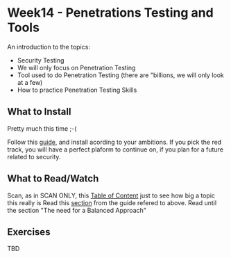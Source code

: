 # Week14 - Penetrations Testing and Tools
An introduction to the topics:
- Security Testing
- We will only focus on Penetration Testing
- Tool used to do Penetration Testing (there are "billions, we will only look at a few)
- How to practice Penetration Testing Skills

## What to Install
Pretty much this time ;-(

Follow this [guide](https://docs.google.com/document/d/1v7pbEsQ24a4B07UjtFP3_hywqMF7URCRSr9EgpD2bUE/edit?usp=sharing), and install acording to your ambitions. If you pick the red track, you will have a perfect plaform to continue on, if you plan for a future related to security.



## What to Read/Watch

Scan, as in SCAN ONLY, this [Table of Content](https://www.owasp.org/index.php/OWASP_Testing_Guide_v4_Table_of_Contents) just to see how big a topic this really is
Read this [section](https://www.owasp.org/index.php/Testing_Guide_Introduction#The_OWASP_Testing_Project) from the guide refered to above. Read until the section "The need for a Balanced Approach"


## Exercises

TBD
